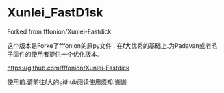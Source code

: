 # Xunlei_FastD1sk
Forked from fffonion/Xunlei-Fastdick

这个版本是Forke了fffonion的原py文件 . 在f大优秀的基础上.为Padavan或老毛子固件的使用者提供一个优化版本.

https://github.com/fffonion/Xunlei-Fastdick

使用前.请前往f大的github阅读使用须知.谢谢
